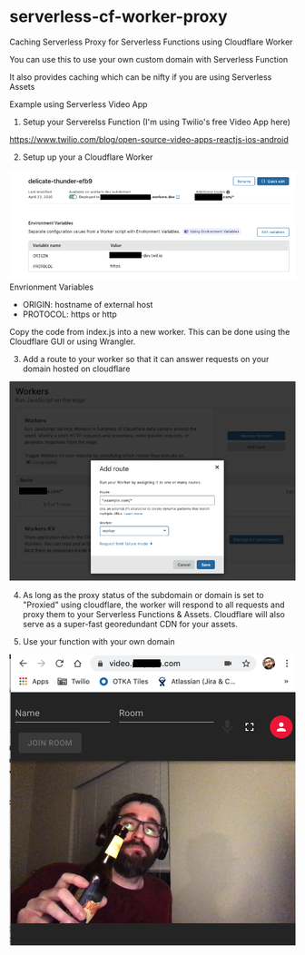 # serverless-cf-worker-proxy
Caching Serverless Proxy for Serverless Functions using Cloudflare Worker

You can use this to use your own custom domain with Serverless Function

It also provides caching which can be nifty if you are using Serverless Assets

Example using Serverless Video App

1) Setup your Serverelss Function (I'm using Twilio's free Video App here)

https://www.twilio.com/blog/open-source-video-apps-reactjs-ios-android

2) Setup up your a Cloudflare Worker

![Environment Variables](/images/environment_variables.png)
Envrionment Variables
- ORIGIN: hostname of external host
- PROTOCOL: https or http

Copy the code from index.js into a new worker. This can be done using the Cloudflare GUI or using Wrangler.

3) Add a route to your worker so that it can answer requests on your domain hosted on cloudflare

![Route](/images/route.png)

4) As long as the proxy status of the subdomain or domain is set to "Proxied" using cloudflare, the worker will respond to all requests and proxy them to your Serverless Functions & Assets. Cloudflare will also serve as a super-fast georedundant CDN for your assets.

5) Use your function with your own domain

![VideoApp](/images/videoapp.png)
